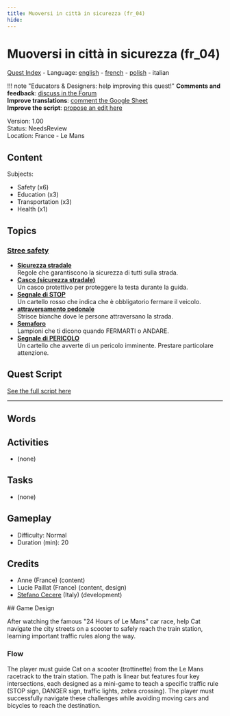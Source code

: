 ```yaml
---
title: Muoversi in città in sicurezza (fr_04)
hide:
---
```


# Muoversi in città in sicurezza (fr_04)
[Quest Index](./index.it.md) - Language: [english](./fr_04.md) - [french](./fr_04.fr.md) - [polish](./fr_04.pl.md) - italian

!!! note "Educators & Designers: help improving this quest!"
    **Comments and feedback**: [discuss in the Forum](https://antura.discourse.group/t/fr-04-road-safety-les-mans/40/1)  
    **Improve translations**: [comment the Google Sheet](https://docs.google.com/spreadsheets/d/1FPFOy8CHor5ArSg57xMuPAG7WM27-ecDOiU-OmtHgjw/edit?gid=1892167235#gid=1892167235)  
    **Improve the script**: [propose an edit here](https://github.com/vgwb/Antura/blob/main/Assets/_discover/_quests/FR_04%20Le%20Mans%20Streets/FR_04%20Le%20Mans%20Streets%20-%20Yarn%20Script.yarn)  

Version: 1.00  
Status: NeedsReview  
Location: France - Le Mans

## Content
Subjects: 

  - Safety (x6)
  - Education (x3)
  - Transportation (x3)
  - Health (x1)

## Topics
### [Stree safety](./../topics/index.md#street-safety)

  - **[Sicurezza stradale](./../cards/index.md#street_safety)**  
    Regole che garantiscono la sicurezza di tutti sulla strada.  
  - **[Casco (sicurezza stradale)](./../cards/index.md#helmet_street_safety)**  
    Un casco protettivo per proteggere la testa durante la guida.  
  - **[Segnale di STOP](./../cards/index.md#stop_sign)**  
    Un cartello rosso che indica che è obbligatorio fermare il veicolo.  
  - **[attraversamento pedonale](./../cards/index.md#zebra_crossing)**  
    Strisce bianche dove le persone attraversano la strada.  
  - **[Semaforo](./../cards/index.md#traffic_lights)**  
    Lampioni che ti dicono quando FERMARTI o ANDARE.  
  - **[Segnale di PERICOLO](./../cards/index.md#danger_sign)**  
    Un cartello che avverte di un pericolo imminente. Prestare particolare attenzione.  

## Quest Script

[See the full script here](./fr_04-script.it.md)

---

## Words
## Activities
- (none)

## Tasks
- (none)
## Gameplay
- Difficulty: Normal
- Duration (min): 20
## Credits
- Anne (France) (content)
- Lucie Paillat (France) (content, design)
- [Stefano Cecere](https://stefanocecere.com) (Italy) (development)

## Game Design

After watching the famous "24 Hours of Le Mans" car race, help Cat navigate the city streets on a scooter to safely reach the train station, learning important traffic rules along the way. 

### Flow
The player must guide Cat on a scooter (trottinette) from the Le Mans racetrack to the train station. The path is linear but features four key intersections, each designed as a mini-game to teach a specific traffic rule (STOP sign, DANGER sign, traffic lights, zebra crossing). 
The player must successfully navigate these challenges while avoiding moving cars and bicycles to reach the destination.

